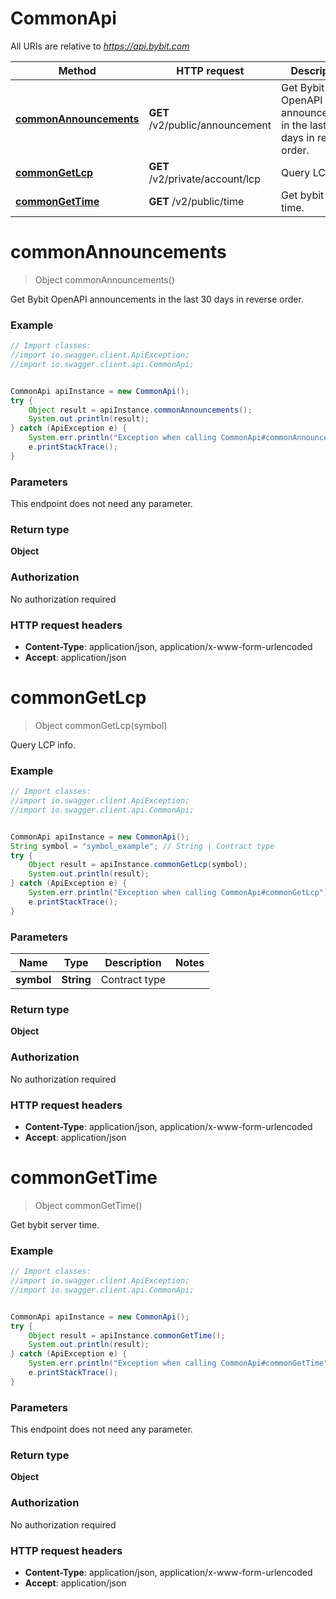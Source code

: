 # CommonApi

All URIs are relative to *https://api.bybit.com*

Method | HTTP request | Description
------------- | ------------- | -------------
[**commonAnnouncements**](CommonApi.md#commonAnnouncements) | **GET** /v2/public/announcement | Get Bybit OpenAPI announcements in the last 30 days in reverse order.
[**commonGetLcp**](CommonApi.md#commonGetLcp) | **GET** /v2/private/account/lcp | Query LCP info.
[**commonGetTime**](CommonApi.md#commonGetTime) | **GET** /v2/public/time | Get bybit server time.


<a name="commonAnnouncements"></a>
# **commonAnnouncements**
> Object commonAnnouncements()

Get Bybit OpenAPI announcements in the last 30 days in reverse order.

### Example
```java
// Import classes:
//import io.swagger.client.ApiException;
//import io.swagger.client.api.CommonApi;


CommonApi apiInstance = new CommonApi();
try {
    Object result = apiInstance.commonAnnouncements();
    System.out.println(result);
} catch (ApiException e) {
    System.err.println("Exception when calling CommonApi#commonAnnouncements");
    e.printStackTrace();
}
```

### Parameters
This endpoint does not need any parameter.

### Return type

**Object**

### Authorization

No authorization required

### HTTP request headers

 - **Content-Type**: application/json, application/x-www-form-urlencoded
 - **Accept**: application/json

<a name="commonGetLcp"></a>
# **commonGetLcp**
> Object commonGetLcp(symbol)

Query LCP info.

### Example
```java
// Import classes:
//import io.swagger.client.ApiException;
//import io.swagger.client.api.CommonApi;


CommonApi apiInstance = new CommonApi();
String symbol = "symbol_example"; // String | Contract type
try {
    Object result = apiInstance.commonGetLcp(symbol);
    System.out.println(result);
} catch (ApiException e) {
    System.err.println("Exception when calling CommonApi#commonGetLcp");
    e.printStackTrace();
}
```

### Parameters

Name | Type | Description  | Notes
------------- | ------------- | ------------- | -------------
 **symbol** | **String**| Contract type |

### Return type

**Object**

### Authorization

No authorization required

### HTTP request headers

 - **Content-Type**: application/json, application/x-www-form-urlencoded
 - **Accept**: application/json

<a name="commonGetTime"></a>
# **commonGetTime**
> Object commonGetTime()

Get bybit server time.

### Example
```java
// Import classes:
//import io.swagger.client.ApiException;
//import io.swagger.client.api.CommonApi;


CommonApi apiInstance = new CommonApi();
try {
    Object result = apiInstance.commonGetTime();
    System.out.println(result);
} catch (ApiException e) {
    System.err.println("Exception when calling CommonApi#commonGetTime");
    e.printStackTrace();
}
```

### Parameters
This endpoint does not need any parameter.

### Return type

**Object**

### Authorization

No authorization required

### HTTP request headers

 - **Content-Type**: application/json, application/x-www-form-urlencoded
 - **Accept**: application/json

